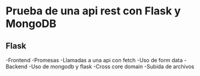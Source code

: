 # Prueba de una api rest con Flask y MongoDB

Flask
------
-Frontend
    -Promesas
    -Llamadas a una api con fetch
    -Uso de form data
-Backend
    -Uso de mongodb y flask
    -Cross core domain
    -Subida de archivos